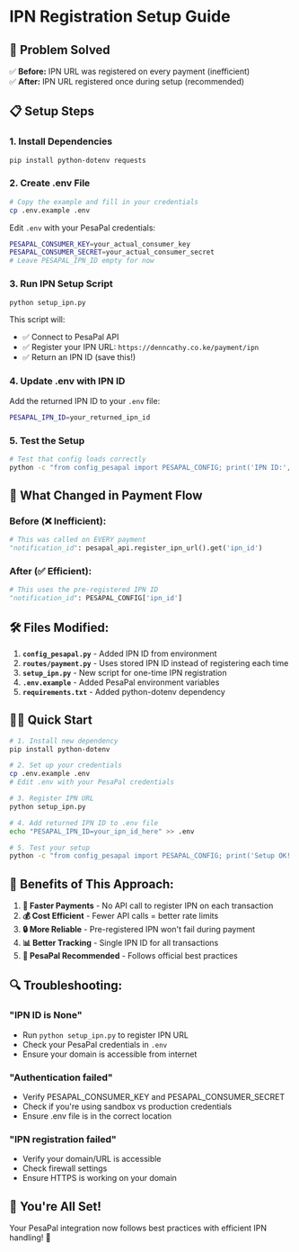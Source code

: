 # IPN Registration Setup Guide

## 🎯 **Problem Solved**
✅ **Before:** IPN URL was registered on every payment (inefficient)  
✅ **After:** IPN URL registered once during setup (recommended)

## 📋 **Setup Steps**

### **1. Install Dependencies**
```bash
pip install python-dotenv requests
```

### **2. Create .env File**
```bash
# Copy the example and fill in your credentials
cp .env.example .env
```

Edit `.env` with your PesaPal credentials:
```bash
PESAPAL_CONSUMER_KEY=your_actual_consumer_key
PESAPAL_CONSUMER_SECRET=your_actual_consumer_secret
# Leave PESAPAL_IPN_ID empty for now
```

### **3. Run IPN Setup Script**
```bash
python setup_ipn.py
```

This script will:
- ✅ Connect to PesaPal API
- ✅ Register your IPN URL: `https://denncathy.co.ke/payment/ipn`
- ✅ Return an IPN ID (save this!)

### **4. Update .env with IPN ID**
Add the returned IPN ID to your `.env` file:
```bash
PESAPAL_IPN_ID=your_returned_ipn_id
```

### **5. Test the Setup**
```bash
# Test that config loads correctly
python -c "from config_pesapal import PESAPAL_CONFIG; print('IPN ID:', PESAPAL_CONFIG['ipn_id'])"
```

## 🔄 **What Changed in Payment Flow**

### **Before (❌ Inefficient):**
```python
# This was called on EVERY payment
"notification_id": pesapal_api.register_ipn_url().get('ipn_id')
```

### **After (✅ Efficient):**
```python
# This uses the pre-registered IPN ID
"notification_id": PESAPAL_CONFIG['ipn_id']
```

## 🛠️ **Files Modified:**

1. **`config_pesapal.py`** - Added IPN ID from environment
2. **`routes/payment.py`** - Uses stored IPN ID instead of registering each time
3. **`setup_ipn.py`** - New script for one-time IPN registration
4. **`.env.example`** - Added PesaPal environment variables
5. **`requirements.txt`** - Added python-dotenv dependency

## 🏃‍♂️ **Quick Start**

```bash
# 1. Install new dependency
pip install python-dotenv

# 2. Set up your credentials
cp .env.example .env
# Edit .env with your PesaPal credentials

# 3. Register IPN URL
python setup_ipn.py

# 4. Add returned IPN ID to .env file
echo "PESAPAL_IPN_ID=your_ipn_id_here" >> .env

# 5. Test your setup
python -c "from config_pesapal import PESAPAL_CONFIG; print('Setup OK!' if PESAPAL_CONFIG['ipn_id'] else 'IPN ID missing')"
```

## 📝 **Benefits of This Approach:**

1. **🚀 Faster Payments** - No API call to register IPN on each transaction
2. **💰 Cost Efficient** - Fewer API calls = better rate limits
3. **🔒 More Reliable** - Pre-registered IPN won't fail during payment
4. **📊 Better Tracking** - Single IPN ID for all transactions
5. **🎯 PesaPal Recommended** - Follows official best practices

## 🔍 **Troubleshooting:**

### **"IPN ID is None"**
- Run `python setup_ipn.py` to register IPN URL
- Check your PesaPal credentials in `.env`
- Ensure your domain is accessible from internet

### **"Authentication failed"**
- Verify PESAPAL_CONSUMER_KEY and PESAPAL_CONSUMER_SECRET
- Check if you're using sandbox vs production credentials
- Ensure .env file is in the correct location

### **"IPN registration failed"**
- Verify your domain/URL is accessible
- Check firewall settings
- Ensure HTTPS is working on your domain

## 🎉 **You're All Set!**

Your PesaPal integration now follows best practices with efficient IPN handling! 🚀
